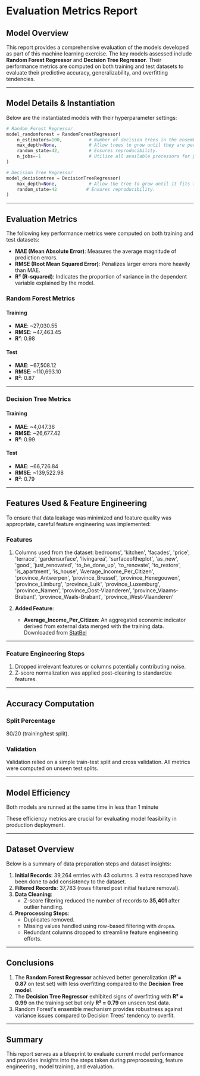 
# Evaluation Metrics Report

## Model Overview

This report provides a comprehensive evaluation of the models developed as part of this machine learning exercise. The key models assessed include **Random Forest Regressor** and **Decision Tree Regressor**. Their performance metrics are computed on both training and test datasets to evaluate their predictive accuracy, generalizability, and overfitting tendencies.

---

## Model Details & Instantiation

Below are the instantiated models with their hyperparameter settings:

```python
# Random Forest Regressor
model_randomforest = RandomForestRegressor(
    n_estimators=100,          # Number of decision trees in the ensemble.
    max_depth=None,            # Allow trees to grow until they are perfectly fit.
    random_state=42,           # Ensures reproducibility.
    n_jobs=-1                  # Utilize all available processors for parallel training.
)

# Decision Tree Regressor
model_decisiontree = DecisionTreeRegressor(
    max_depth=None,            # Allow the tree to grow until it fits the data perfectly.
    random_state=42           # Ensures reproducibility.
)
```

---

## Evaluation Metrics

The following key performance metrics were computed on both training and test datasets:

- **MAE (Mean Absolute Error)**: Measures the average magnitude of prediction errors.
- **RMSE (Root Mean Squared Error)**: Penalizes larger errors more heavily than MAE.
- **R² (R-squared)**: Indicates the proportion of variance in the dependent variable explained by the model.

### Random Forest Metrics

#### Training
- **MAE**: ~27,030.55  
- **RMSE**: ~47,463.45  
- **R²**: 0.98  

#### Test
- **MAE**: ~67,508.12  
- **RMSE**: ~110,693.10  
- **R²**: 0.87  

---

### Decision Tree Metrics

#### Training
- **MAE**: ~4,047.36  
- **RMSE**: ~26,677.42  
- **R²**: 0.99  

#### Test
- **MAE**: ~66,726.84  
- **RMSE**: ~139,522.98  
- **R²**: 0.79  

---

## Features Used & Feature Engineering

To ensure that data leakage was minimized and feature quality was appropriate, careful feature engineering was implemented:

### Features

1. Columns used from the dataset: 
        bedrooms', 'kitchen', 'facades', 'price', 'terrace', 'gardensurface',
       'livingarea', 'surfaceoftheplot', 'as_new', 'good', 'just_renovated',
       'to_be_done_up', 'to_renovate', 'to_restore', 'is_apartment',
       'is_house', 'Average_Income_Per_Citizen', 'province_Antwerpen',
       'province_Brussel', 'province_Henegouwen', 'province_Limburg',
       'province_Luik', 'province_Luxemburg', 'province_Namen',
       'province_Oost-Vlaanderen', 'province_Vlaams-Brabant',
       'province_Waals-Brabant', 'province_West-Vlaanderen'

2. **Added Feature**:
   - **Average_Income_Per_Citizen**: An aggregated economic indicator derived from external data merged with the training data. Downloaded from [StatBel](https://statbel.fgov.be/fr/themes/datalab/revenu-disponible-administratif#:~:text=Le%20revenu%20m%C3%A9dian%20par%20commune,%2DL%C3%A9ger%20(%E2%82%AC%2034.924).)


---

### Feature Engineering Steps

1. Dropped irrelevant features or columns potentially contributing noise.
2. Z-score normalization was applied post-cleaning to standardize features.

---

## Accuracy Computation

### Split Percentage
80/20 (training/test split).

### Validation
Validation relied on a simple train-test split and cross validation.
All metrics were computed on unseen test splits.

---

## Model Efficiency

Both models are runned at the same time in less than 1 minute

These efficiency metrics are crucial for evaluating model feasibility in production deployment.

---

## Dataset Overview

Below is a summary of data preparation steps and dataset insights:

1. **Initial Records**: 39,264 entries with 43 columns. 3 extra rescraped have been done to add consistency to the dataset.
2. **Filtered Records**: 37,783 (rows filtered post initial feature removal).
3. **Data Cleaning**:
   - Z-score filtering reduced the number of records to **35,401** after outlier handling.
4. **Preprocessing Steps**:
   - Duplicates removed.
   - Missing values handled using row-based filtering with `dropna`.
   - Redundant columns dropped to streamline feature engineering efforts.

---

## Conclusions

1. The **Random Forest Regressor** achieved better generalization (**R² = 0.87** on test set) with less overfitting compared to the **Decision Tree model**.
2. The **Decision Tree Regressor** exhibited signs of overfitting with **R² = 0.99** on the training set but only **R² = 0.79** on unseen test data.
3. Random Forest's ensemble mechanism provides robustness against variance issues compared to Decision Trees' tendency to overfit.

---

## Summary

This report serves as a blueprint to evaluate current model performance and provides insights into the steps taken during preprocessing, feature engineering, model training, and evaluation.
```
